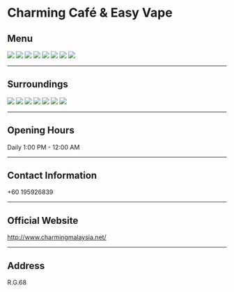 # Charming Café & Easy Vape

## Menu

<div class="image-slide">
<img src="https://img.xmummap.com/G_vape_menu1.webp" />
<img src="https://img.xmummap.com/G_vape_menu2.webp" />
<img src="https://img.xmummap.com/G_vape_menu3.webp" />
<img src="https://img.xmummap.com/G_vape_menu4.webp" />
<img src="https://img.xmummap.com/G_vape_menu5.webp" />
<img src="https://img.xmummap.com/G_vape_menu6.webp" />
<img src="https://img.xmummap.com/G_vape_menu7.webp" />
<img src="https://img.xmummap.com/G_vape_menu8.webp" />
</div>

---

## Surroundings

<div class="image-slide">
<img src="https://img.xmummap.com/G_vape_surd1.webp" />
<img src="https://img.xmummap.com/G_vape_surd5.webp" />
<img src="https://img.xmummap.com/G_vape_surd6.webp" />
<img src="https://img.xmummap.com/G_vape_surd7.webp" />
<img src="https://img.xmummap.com/G_vape_surd2.webp" />
<img src="https://img.xmummap.com/G_vape_surd3.webp" />
<img src="https://img.xmummap.com/G_vape_surd4.webp" />

</div>

---

## Opening Hours

Daily 1:00 PM - 12:00 AM

---

## Contact Information

+60 195926839

---

## Official Website

http://www.charmingmalaysia.net/

---

## Address

R.G.68
